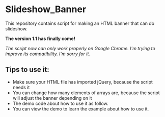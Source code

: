 # Slideshow_Banner
This repository contains script for making an HTML banner that can do slideshow.

<b>The version 1.1 has finally come!</b>

<i>The script now can only work properly on Google Chrome. I'm trying to improve its compatibility. I'm sorry for it.</i>

<h2>Tips to use it:</h2>
<ul>
  <li>Make sure your HTML file has imported jQuery, because the script needs it</li>
  <li>You can change how many elements of arrays are, because the script will adjust the banner depending on it</li>
  <li>The demo code about how to use it as follow.</li>
  <li>You can view the demo to learn the example about how to use it.</li>
</ul>
<code>
		<script type="text/javascript">

		$(function () {
			//	The number of the element in the array can be changed
			
			_width = 1000;				// <- Custom width	default:1250
			_height = 480;				// <- Custom height default:500

			Interval_value = 5000;		//	<- Interval		default: 5000ms

			BannerArray[0] = "#";
			BannerArray[1] = "#";
			BannerArray[2] = "#";
			BannerArray[3] = "#";
			BannerArray[4] = "#";

			AnchorArray[0] = "#";
			AnchorArray[1] = "#";
			AnchorArray[2] = "#";
			AnchorArray[3] = "#";
			AnchorArray[4] = "#";

			Slide_Run('#Slide');
		});

		</script>
	</code>